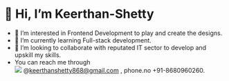 # 👋 Hi, I’m Keerthan-Shetty
- 👀 I’m interested in Frontend Development to play and create the designs.
- 🌱 I’m currently learning Full-stack development.
- 💞️ I’m looking to collaborate with reputated IT sector to develop and upskill my skills.
- You can reach me through
<br/> <img src='![gmail-image](https://github.com/user-attachments/assets/93ca577d-48bd-47a0-89fa-3dd3a4e5a50f)' href='@keerthanshetty868@gmail.com'> @keerthanshetty868@gmail.com , phone.no +91-8680960260.

<!---
Keerthan-Shetty/Keerthan-Shetty is a ✨ special ✨ repository because its `README.md` (this file) appears on your GitHub profile.
You can click the Preview link to take a look at your changes.
--->
